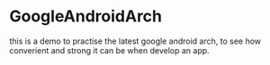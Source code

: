 # GoogleAndroidArch
  this is a demo to practise the latest google android arch, to see how converient and strong  it can be when develop an app.

